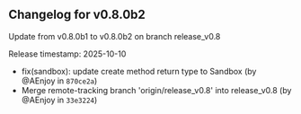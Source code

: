 ## Changelog for v0.8.0b2

Update from v0.8.0b1 to v0.8.0b2 on branch release_v0.8

Release timestamp: 2025-10-10

- fix(sandbox): update create method return type to Sandbox (by @AEnjoy in `870ce2a`) 
- Merge remote-tracking branch 'origin/release_v0.8' into release_v0.8 (by @AEnjoy in `33e3224`) 
